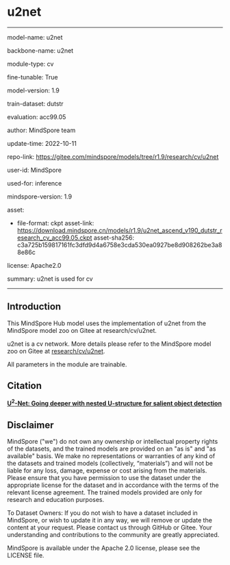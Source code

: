 # u2net

---

model-name: u2net

backbone-name: u2net

module-type: cv

fine-tunable: True

model-version: 1.9

train-dataset: dutstr

evaluation: acc99.05

author: MindSpore team

update-time: 2022-10-11

repo-link: <https://gitee.com/mindspore/models/tree/r1.9/research/cv/u2net>

user-id: MindSpore

used-for: inference

mindspore-version: 1.9

asset:

-
    file-format: ckpt
    asset-link: <https://download.mindspore.cn/models/r1.9/u2net_ascend_v190_dutstr_research_cv_acc99.05.ckpt>
    asset-sha256: c3a725b159817161fc3dfd9d4a6758e3cda530ea0927be8d908262be3a88e86c

license: Apache2.0

summary: u2net is used for cv

---

## Introduction

This MindSpore Hub model uses the implementation of u2net from the MindSpore model zoo on Gitee at research/cv/u2net.

u2net is a cv network. More details please refer to the MindSpore model zoo on Gitee at [research/cv/u2net](https://gitee.com/mindspore/models/blob/r1.9/research/cv/u2net/README.md).

All parameters in the module are trainable.

## Citation

[**U<sup>2</sup>-Net: Going deeper with nested U-structure for salient object detection** ](http://arxiv.org/abs/2005.09007)

## Disclaimer

MindSpore ("we") do not own any ownership or intellectual property rights of the datasets, and the trained models are provided on an "as is" and "as available" basis. We make no representations or warranties of any kind of the datasets and trained models (collectively, “materials”) and will not be liable for any loss, damage, expense or cost arising from the materials. Please ensure that you have permission to use the dataset under the appropriate license for the dataset and in accordance with the terms of the relevant license agreement. The trained models provided are only for research and education purposes.

To Dataset Owners: If you do not wish to have a dataset included in MindSpore, or wish to update it in any way, we will remove or update the content at your request. Please contact us through GitHub or Gitee. Your understanding and contributions to the community are greatly appreciated.

MindSpore is available under the Apache 2.0 license, please see the LICENSE file.

